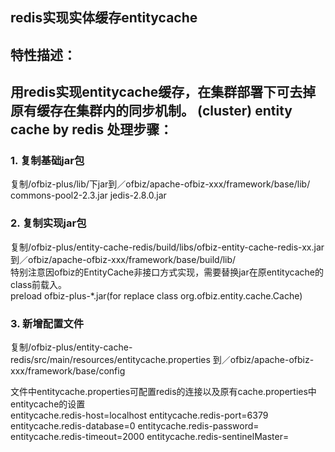 redis实现实体缓存entitycache
----------------------------------------------

特性描述：
----------------------------------------------
 用redis实现entitycache缓存，在集群部署下可去掉原有缓存在集群内的同步机制。
 (cluster) entity cache by redis
处理步骤：
----------------------------------------------
### 1. 复制基础jar包
复制/ofbiz-plus/lib/下jar到／ofbiz/apache-ofbiz-xxx/framework/base/lib/
commons-pool2-2.3.jar
jedis-2.8.0.jar

### 2. 复制实现jar包
复制/ofbiz-plus/entity-cache-redis/build/libs/ofbiz-entity-cache-redis-xx.jar
到／ofbiz/apache-ofbiz-xxx/framework/base/build/lib/  <br />
特别注意因ofbiz的EntityCache非接口方式实现，需要替换jar在原entitycache的class前载入。 <br/>
preload ofbiz-plus-*.jar(for replace class org.ofbiz.entity.cache.Cache)

### 3. 新增配置文件
复制/ofbiz-plus/entity-cache-redis/src/main/resources/entitycache.properties
到／ofbiz/apache-ofbiz-xxx/framework/base/config <br/>

文件中entitycache.properties可配置redis的连接以及原有cache.properties中entitycache的设置 <br/>
		entitycache.redis-host=localhost
		entitycache.redis-port=6379
		entitycache.redis-database=0
		entitycache.redis-password=
		entitycache.redis-timeout=2000
		entitycache.redis-sentinelMaster=
